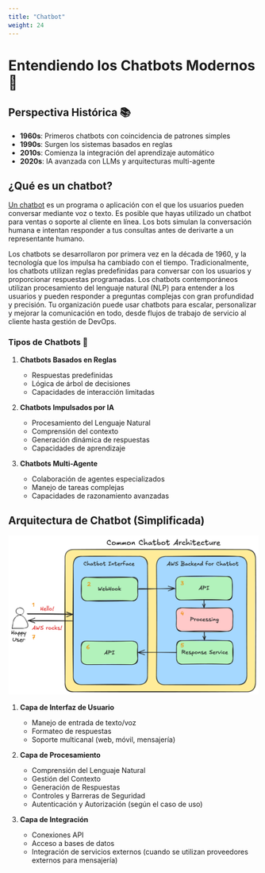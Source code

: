 ```yaml
---
title: "Chatbot"
weight: 24
---
```


# Entendiendo los Chatbots Modernos 🤖

## Perspectiva Histórica 📚

- **1960s**: Primeros chatbots con coincidencia de patrones simples
- **1990s**: Surgen los sistemas basados en reglas
- **2010s**: Comienza la integración del aprendizaje automático
- **2020s**: IA avanzada con LLMs y arquitecturas multi-agente

## ¿Qué es un chatbot?

[Un chatbot](https://aws.amazon.com/what-is/chatbot/) es un programa o aplicación con el que los usuarios pueden conversar mediante voz o texto. Es posible que hayas utilizado un chatbot para ventas o soporte al cliente en línea. Los bots simulan la conversación humana e intentan responder a tus consultas antes de derivarte a un representante humano.

Los chatbots se desarrollaron por primera vez en la década de 1960, y la tecnología que los impulsa ha cambiado con el tiempo. Tradicionalmente, los chatbots utilizan reglas predefinidas para conversar con los usuarios y proporcionar respuestas programadas. Los chatbots contemporáneos utilizan procesamiento del lenguaje natural (NLP) para entender a los usuarios y pueden responder a preguntas complejas con gran profundidad y precisión. Tu organización puede usar chatbots para escalar, personalizar y mejorar la comunicación en todo, desde flujos de trabajo de servicio al cliente hasta gestión de DevOps.

### Tipos de Chatbots 🔄

1. **Chatbots Basados en Reglas**

   - Respuestas predefinidas
   - Lógica de árbol de decisiones
   - Capacidades de interacción limitadas

2. **Chatbots Impulsados por IA**

   - Procesamiento del Lenguaje Natural
   - Comprensión del contexto
   - Generación dinámica de respuestas
   - Capacidades de aprendizaje

3. **Chatbots Multi-Agente**
   - Colaboración de agentes especializados
   - Manejo de tareas complejas
   - Capacidades de razonamiento avanzadas

## Arquitectura de Chatbot (Simplificada)

![Arquitectura de Chatbot](/static/02-images/theory-chatbot-01.png)

1. **Capa de Interfaz de Usuario**

   - Manejo de entrada de texto/voz
   - Formateo de respuestas
   - Soporte multicanal (web, móvil, mensajería)

2. **Capa de Procesamiento**

   - Comprensión del Lenguaje Natural
   - Gestión del Contexto
   - Generación de Respuestas
   - Controles y Barreras de Seguridad
   - Autenticación y Autorización (según el caso de uso)

3. **Capa de Integración**
   - Conexiones API
   - Acceso a bases de datos
   - Integración de servicios externos (cuando se utilizan proveedores externos para mensajería)
